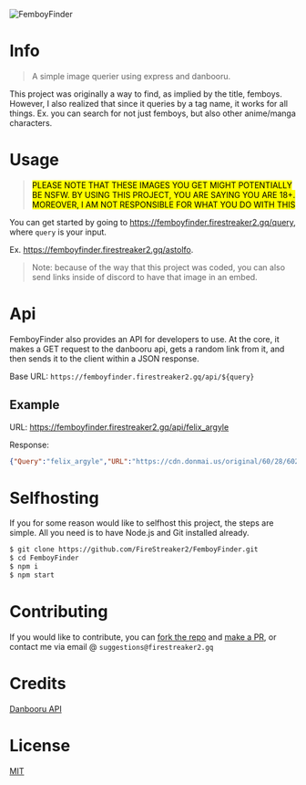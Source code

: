 ![FemboyFinder](https://socialify.git.ci/FireStreaker2/FemboyFinder/image?description=1&forks=1&issues=1&logo=https%3A%2F%2Fi.pinimg.com%2F736x%2F50%2F77%2F1f%2F50771f45b1c015cfbb8b0853ba7b8521.jpg&name=1&owner=1&pulls=1&stargazers=1&theme=Dark)

# Info
> A simple image querier using express and danbooru.

This project was originally a way to find, as implied by the title, femboys. However, I also realized that since it queries by a tag name, it works for all things. Ex. you can search for not just femboys, but also other anime/manga characters.

# Usage
> <mark>PLEASE NOTE THAT THESE IMAGES YOU GET MIGHT POTENTIALLY BE NSFW. BY USING THIS PROJECT, YOU ARE SAYING YOU ARE 18+. MOREOVER, I AM NOT RESPONSIBLE FOR WHAT YOU DO WITH THIS</mark>

You can get started by going to https://femboyfinder.firestreaker2.gq/query, where ``query`` is your input.   

Ex. https://femboyfinder.firestreaker2.gq/astolfo. 

> Note: because of the way that this project was coded, you can also send links inside of discord to have that image in an embed.

# Api
FemboyFinder also provides an API for developers to use. At the core, it makes a GET request to the danbooru api, gets a random link from it, and then sends it to the client within a JSON response.   

Base URL: ``https://femboyfinder.firestreaker2.gq/api/${query}``

## Example
URL: https://femboyfinder.firestreaker2.gq/api/felix_argyle

Response:
```json
{"Query":"felix_argyle","URL":"https://cdn.donmai.us/original/60/28/602891219d1153f991a0bb96c338a29b.jpg","Dimensions":"1200x1350","Status":200}
```

# Selfhosting
If you for some reason would like to selfhost this project, the steps are simple. All you need is to have Node.js and Git installed already.

```bash
$ git clone https://github.com/FireStreaker2/FemboyFinder.git
$ cd FemboyFinder
$ npm i
$ npm start
```

# Contributing
If you would like to contribute, you can <a href="https://github.com/FireStreaker2/FemboyFinder/fork">fork the repo</a> and <a href="https://github.com/FireStreaker2/FemboyFinder/compare">make a PR</a>, or contact me via email @ ``suggestions@firestreaker2.gq``

# Credits
<a href="https://betabooru.donmai.us/wiki_pages/help%3Aapi">Danbooru API</a>

# License
<a href="https://github.com/FireStreaker2/FemboyFinder/blob/main/LICENSE">MIT</a>